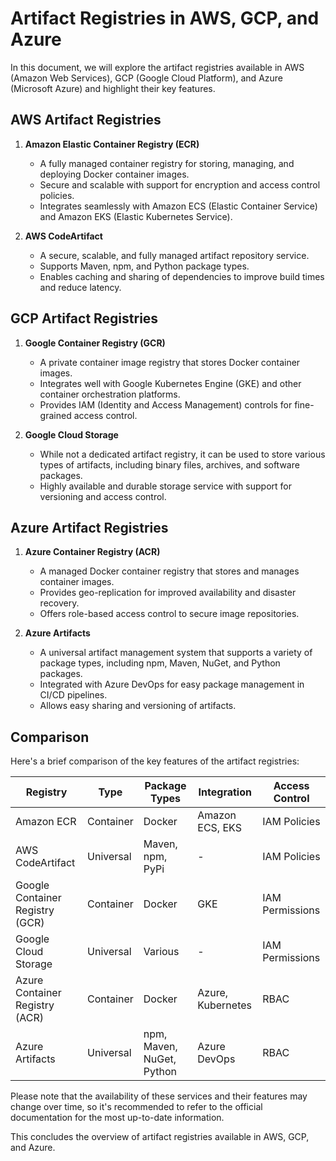 # Artifact Registries in AWS, GCP, and Azure

In this document, we will explore the artifact registries available in AWS (Amazon Web Services), GCP (Google Cloud Platform), and Azure (Microsoft Azure) and highlight their key features.

## AWS Artifact Registries

1. **Amazon Elastic Container Registry (ECR)**
    - A fully managed container registry for storing, managing, and deploying Docker container images.
    - Secure and scalable with support for encryption and access control policies.
    - Integrates seamlessly with Amazon ECS (Elastic Container Service) and Amazon EKS (Elastic Kubernetes Service).

2. **AWS CodeArtifact**
    - A secure, scalable, and fully managed artifact repository service.
    - Supports Maven, npm, and Python package types.
    - Enables caching and sharing of dependencies to improve build times and reduce latency.

## GCP Artifact Registries

1. **Google Container Registry (GCR)**
    - A private container image registry that stores Docker container images.
    - Integrates well with Google Kubernetes Engine (GKE) and other container orchestration platforms.
    - Provides IAM (Identity and Access Management) controls for fine-grained access control.

2. **Google Cloud Storage**
    - While not a dedicated artifact registry, it can be used to store various types of artifacts, including binary files, archives, and software packages.
    - Highly available and durable storage service with support for versioning and access control.

## Azure Artifact Registries

1. **Azure Container Registry (ACR)**
    - A managed Docker container registry that stores and manages container images.
    - Provides geo-replication for improved availability and disaster recovery.
    - Offers role-based access control to secure image repositories.

2. **Azure Artifacts**
    - A universal artifact management system that supports a variety of package types, including npm, Maven, NuGet, and Python packages.
    - Integrated with Azure DevOps for easy package management in CI/CD pipelines.
    - Allows easy sharing and versioning of artifacts.

## Comparison

Here's a brief comparison of the key features of the artifact registries:

| Registry            | Type         | Package Types   | Integration         | Access Control   |
|---------------------|--------------|-----------------|---------------------|------------------|
| Amazon ECR          | Container    | Docker          | Amazon ECS, EKS     | IAM Policies     |
| AWS CodeArtifact    | Universal    | Maven, npm, PyPi| -                   | IAM Policies     |
| Google Container Registry (GCR)| Container| Docker | GKE           | IAM Permissions  |
| Google Cloud Storage| Universal    | Various         | -                   | IAM Permissions  |
| Azure Container Registry (ACR)| Container | Docker   | Azure, Kubernetes   | RBAC             |
| Azure Artifacts     | Universal    | npm, Maven, NuGet, Python | Azure DevOps| RBAC             |

Please note that the availability of these services and their features may change over time, so it's recommended to refer to the official documentation for the most up-to-date information.

This concludes the overview of artifact registries available in AWS, GCP, and Azure.
